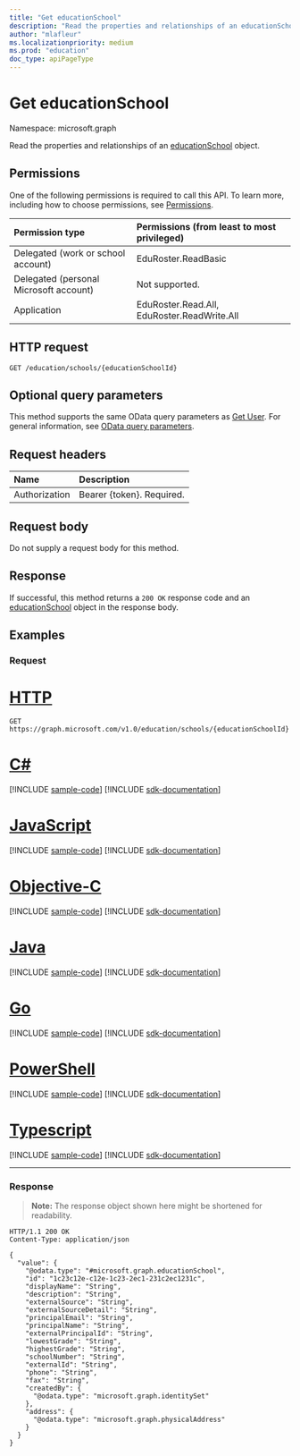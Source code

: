 ```yaml
---
title: "Get educationSchool"
description: "Read the properties and relationships of an educationSchool object."
author: "mlafleur"
ms.localizationpriority: medium
ms.prod: "education"
doc_type: apiPageType
---
```


# Get educationSchool

Namespace: microsoft.graph

Read the properties and relationships of an [educationSchool](../resources/educationschool.md) object.

## Permissions

One of the following permissions is required to call this API. To learn more, including how to choose permissions, see [Permissions](/graph/permissions-reference).

| Permission type                        | Permissions (from least to most privileged) |
| :------------------------------------- | :------------------------------------------ |
| Delegated (work or school account)     | EduRoster.ReadBasic                         |
| Delegated (personal Microsoft account) | Not supported.                              |
| Application                            | EduRoster.Read.All, EduRoster.ReadWrite.All |

## HTTP request

<!-- {
  "blockType": "ignored"
}
-->

```http
GET /education/schools/{educationSchoolId}
```

## Optional query parameters

This method supports the same OData query parameters as [Get User](../api/user-get.md#optional-query-parameters). For general information, see [OData query parameters](/graph/query-parameters).

## Request headers

| Name          | Description               |
| :------------ | :------------------------ |
| Authorization | Bearer {token}. Required. |

## Request body

Do not supply a request body for this method.

## Response

If successful, this method returns a `200 OK` response code and an [educationSchool](../resources/educationschool.md) object in the response body.

## Examples

### Request


# [HTTP](#tab/http)
<!-- {
  "blockType": "request",
  "name": "get_educationschool"
}
-->

```msgraph-interactive
GET https://graph.microsoft.com/v1.0/education/schools/{educationSchoolId}
```
# [C#](#tab/csharp)
[!INCLUDE [sample-code](../includes/snippets/csharp/get-educationschool-csharp-snippets.md)]
[!INCLUDE [sdk-documentation](../includes/snippets/snippets-sdk-documentation-link.md)]

# [JavaScript](#tab/javascript)
[!INCLUDE [sample-code](../includes/snippets/javascript/get-educationschool-javascript-snippets.md)]
[!INCLUDE [sdk-documentation](../includes/snippets/snippets-sdk-documentation-link.md)]

# [Objective-C](#tab/objc)
[!INCLUDE [sample-code](../includes/snippets/objc/get-educationschool-objc-snippets.md)]
[!INCLUDE [sdk-documentation](../includes/snippets/snippets-sdk-documentation-link.md)]

# [Java](#tab/java)
[!INCLUDE [sample-code](../includes/snippets/java/get-educationschool-java-snippets.md)]
[!INCLUDE [sdk-documentation](../includes/snippets/snippets-sdk-documentation-link.md)]

# [Go](#tab/go)
[!INCLUDE [sample-code](../includes/snippets/go/get-educationschool-go-snippets.md)]
[!INCLUDE [sdk-documentation](../includes/snippets/snippets-sdk-documentation-link.md)]

# [PowerShell](#tab/powershell)
[!INCLUDE [sample-code](../includes/snippets/powershell/get-educationschool-powershell-snippets.md)]
[!INCLUDE [sdk-documentation](../includes/snippets/snippets-sdk-documentation-link.md)]

# [Typescript](#tab/typescript)
[!INCLUDE [sample-code](../includes/snippets/typescript/get-educationschool-typescript-snippets.md)]
[!INCLUDE [sdk-documentation](../includes/snippets/snippets-sdk-documentation-link.md)]

---


### Response

>**Note:** The response object shown here might be shortened for readability.

<!-- {
  "blockType": "response",
  "truncated": true,
  "@odata.type": "microsoft.graph.educationSchool"
}
-->

```http
HTTP/1.1 200 OK
Content-Type: application/json

{
  "value": {
    "@odata.type": "#microsoft.graph.educationSchool",
    "id": "1c23c12e-c12e-1c23-2ec1-231c2ec1231c",
    "displayName": "String",
    "description": "String",
    "externalSource": "String",
    "externalSourceDetail": "String",
    "principalEmail": "String",
    "principalName": "String",
    "externalPrincipalId": "String",
    "lowestGrade": "String",
    "highestGrade": "String",
    "schoolNumber": "String",
    "externalId": "String",
    "phone": "String",
    "fax": "String",
    "createdBy": {
      "@odata.type": "microsoft.graph.identitySet"
    },
    "address": {
      "@odata.type": "microsoft.graph.physicalAddress"
    }
  }
}
```
